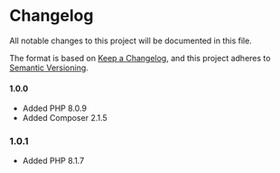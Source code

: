 Changelog
=========

All notable changes to this project will be documented in this file.

The format is based on [Keep a Changelog](https://keepachangelog.com/en/1.0.0/),
and this project adheres to [Semantic Versioning](https://semver.org/spec/v2.0.0.html).

#### 1.0.0
- Added PHP 8.0.9
- Added Composer 2.1.5

### 1.0.1
- Added PHP 8.1.7

